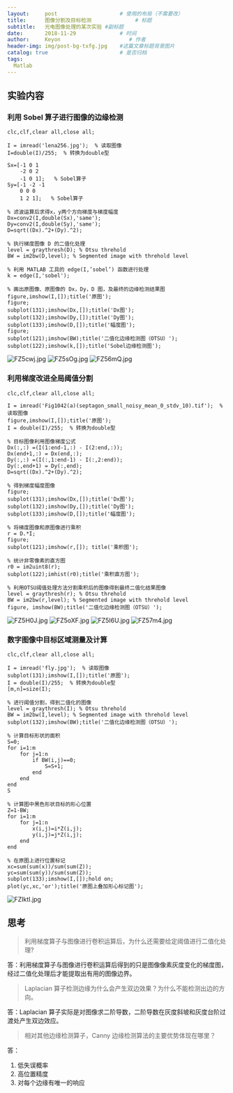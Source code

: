 ```yaml
---
layout:     post                    # 使用的布局（不需要改）
title:      图像分割及目标检测              # 标题 
subtitle:   光电图像处理的某次实验 #副标题
date:       2018-11-29              # 时间
author:     Keyon                      # 作者
header-img: img/post-bg-txfg.jpg    #这篇文章标题背景图片
catalog: true                       # 是否归档
tags:
  Matlab
---
```


## 实验内容
### 利用 Sobel 算子进行图像的边缘检测
```
clc,clf,clear all,close all;

I = imread('lena256.jpg');  % 读取图像
I=double(I)/255;  % 转换为double型

Sx=[-1 0 1
    -2 0 2
    -1 0 1];   % Sobel算子
Sy=[-1 -2 -1
    0 0 0
    1 2 1];   % Sobel算子

% 滤波运算后求得x，y两个方向梯度与梯度幅度
Dx=conv2(I,double(Sx),'same');
Dy=conv2(I,double(Sy),'same');
D=sqrt((Dx).^2+(Dy).^2);

% 执行梯度图像 D 的二值化处理
level = graythresh(D); % Otsu threhold
BW = im2bw(D,level); % Segmented image with threhold level 

% 利用 MATLAB 工具的 edge(I,’sobel’) 函数进行处理
k = edge(I,'sobel');

% 画出原图像、原图像的 Dx，Dy，D 图，及最终的边缘检测结果图
figure,imshow(I,[]);title('原图');
figure;
subplot(131);imshow(Dx,[]);title('Dx图');
subplot(132);imshow(Dy,[]);title('Dy图');
subplot(133);imshow(D,[]);title('幅度图');
figure;
subplot(121);imshow(BW);title('二值化边缘检测图（OTSU）');
subplot(122);imshow(k,[]);title('Sobel边缘检测图');
```

![FZ5cwj.jpg](https://s1.ax1x.com/2018/11/29/FZ5cwj.jpg)
![FZ5sOg.jpg](https://s1.ax1x.com/2018/11/29/FZ5sOg.jpg)
![FZ56mQ.jpg](https://s1.ax1x.com/2018/11/29/FZ56mQ.jpg)

### 利用梯度改进全局阈值分割
```
clc,clf,clear all,close all;

I = imread('Fig1042(a)(septagon_small_noisy_mean_0_stdv_10).tif');  % 读取图像
figure,imshow(I,[]);title('原图');
I = double(I)/255;  % 转换为double型

% 目标图像利用图像梯度公式
Dx(:,:) =(I(1:end-1,:) - I(2:end,:));
Dx(end+1,:) = Dx(end,:);
Dy(:,:) =(I(:,1:end-1) - I(:,2:end));
Dy(:,end+1) = Dy(:,end);
D=sqrt((Dx).^2+(Dy).^2);

% 得到梯度幅度图像
figure;
subplot(131);imshow(Dx,[]);title('Dx图');
subplot(132);imshow(Dy,[]);title('Dy图');
subplot(133);imshow(D,[]);title('幅度图');

% 将梯度图像和原图像进行乘积
r = D.*I;
figure;
subplot(121);imshow(r,[]); title('乘积图');

% 统计非零像素的直方图
r0 = im2uint8(r);
subplot(122);imhist(r0);title('乘积直方图');

% 利用OTSU阈值处理方法分割乘积后的图像得到最终二值化结果图像
level = graythresh(r); % Otsu threhold
BW = im2bw(r,level); % Segmented image with threhold level 
figure, imshow(BW);title('二值化边缘检测图（OTSU）');
```

![FZ5H0J.jpg](https://s1.ax1x.com/2018/11/29/FZ5H0J.jpg)
![FZ5oXF.jpg](https://s1.ax1x.com/2018/11/29/FZ5oXF.jpg)
![FZ5I6U.jpg](https://s1.ax1x.com/2018/11/29/FZ5I6U.jpg)
![FZ57m4.jpg](https://s1.ax1x.com/2018/11/29/FZ57m4.jpg)

### 数字图像中目标区域测量及计算
```
clc,clf,clear all,close all;

I = imread('fly.jpg');  % 读取图像
subplot(131);imshow(I,[]);title('原图');
I = double(I)/255;  % 转换为double型
[m,n]=size(I);

% 进行阈值分割，得到二值化的图像
level = graythresh(I); % Otsu threhold
BW = im2bw(I,level); % Segmented image with threhold level 
subplot(132);imshow(BW);title('二值化边缘检测图（OTSU）');

% 计算目标形状的面积
S=0;
for i=1:m
    for j=1:n
        if BW(i,j)==0;
            S=S+1;
        end
    end
end
S

% 计算图中黑色形状目标的形心位置
Z=1-BW;
for i=1:m
    for j=1:n
        x(i,j)=i*Z(i,j);
        y(i,j)=j*Z(i,j);
    end
end

% 在原图上进行位置标记
xc=sum(sum(x))/sum(sum(Z));
yc=sum(sum(y))/sum(sum(Z));
subplot(133);imshow(I,[]);hold on;
plot(yc,xc,'or');title('原图上叠加形心标记图');
```

![FZIktI.jpg](https://s1.ax1x.com/2018/11/29/FZIktI.jpg)

## 思考
> 利用梯度算子与图像进行卷积运算后，为什么还需要给定阈值进行二值化处理?

答：利用梯度算子与图像进行卷积运算后得到的只是图像像素灰度变化的梯度图，经过二值化处理后才能提取出有用的图像边界。

> Laplacian 算子检测边缘为什么会产生双边效果？为什么不能检测出边的方向。

答：Laplacian 算子实际是对图像求二阶导数，二阶导数在灰度斜坡和灰度台阶过渡处产生双边效应。

> 相对其他边缘检测算子，Canny 边缘检测算法的主要优势体现在哪里？

答：

1. 低失误概率
2. 高位置精度
3. 对每个边缘有唯一的响应